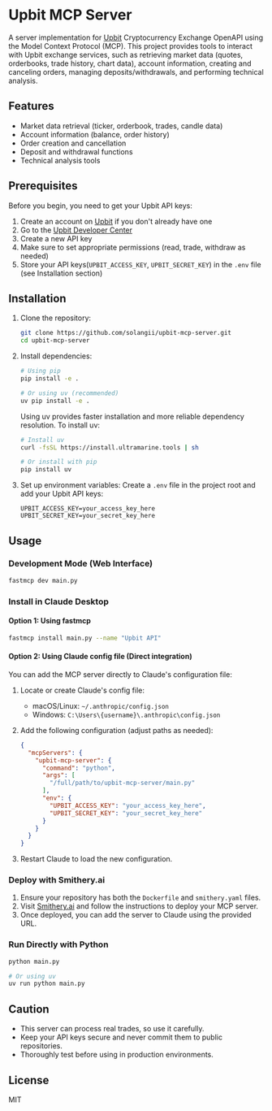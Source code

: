 # Upbit MCP Server

A server implementation for [Upbit](https://upbit.com) Cryptocurrency Exchange OpenAPI using the Model Context Protocol (MCP). This project provides tools to interact with Upbit exchange services, such as retrieving market data (quotes, orderbooks, trade history, chart data), account information, creating and canceling orders, managing deposits/withdrawals, and performing technical analysis.

## Features

- Market data retrieval (ticker, orderbook, trades, candle data)
- Account information (balance, order history)
- Order creation and cancellation
- Deposit and withdrawal functions
- Technical analysis tools

## Prerequisites

Before you begin, you need to get your Upbit API keys:

1. Create an account on [Upbit](https://upbit.com) if you don't already have one
2. Go to the [Upbit Developer Center](https://upbit.com/service_center/open_api_guide)
3. Create a new API key
4. Make sure to set appropriate permissions (read, trade, withdraw as needed)
5. Store your API keys(`UPBIT_ACCESS_KEY`, `UPBIT_SECRET_KEY`) in the `.env` file (see Installation section)

## Installation

1. Clone the repository:
   ```bash
   git clone https://github.com/solangii/upbit-mcp-server.git
   cd upbit-mcp-server
   ```

2. Install dependencies:
   ```bash
   # Using pip
   pip install -e .
   
   # Or using uv (recommended)
   uv pip install -e .
   ```

   Using uv provides faster installation and more reliable dependency resolution. To install uv:
   ```bash
   # Install uv
   curl -fsSL https://install.ultramarine.tools | sh
   
   # Or install with pip
   pip install uv
   ```

3. Set up environment variables:
   Create a `.env` file in the project root and add your Upbit API keys:
   ```
   UPBIT_ACCESS_KEY=your_access_key_here
   UPBIT_SECRET_KEY=your_secret_key_here
   ```

## Usage

### Development Mode (Web Interface)

```bash
fastmcp dev main.py
```

### Install in Claude Desktop

#### Option 1: Using fastmcp

```bash
fastmcp install main.py --name "Upbit API"
```

#### Option 2: Using Claude config file (Direct integration)

You can add the MCP server directly to Claude's configuration file:

1. Locate or create Claude's config file:
   - macOS/Linux: `~/.anthropic/config.json`
   - Windows: `C:\Users\{username}\.anthropic\config.json`

2. Add the following configuration (adjust paths as needed):
   ```json
   {
     "mcpServers": {
       "upbit-mcp-server": {
         "command": "python",
         "args": [
           "/full/path/to/upbit-mcp-server/main.py"
         ],
         "env": {
           "UPBIT_ACCESS_KEY": "your_access_key_here",
           "UPBIT_SECRET_KEY": "your_secret_key_here"
         }
       }
     }
   }
   ```

3. Restart Claude to load the new configuration.

### Deploy with Smithery.ai

1. Ensure your repository has both the `Dockerfile` and `smithery.yaml` files.
2. Visit [Smithery.ai](https://smithery.ai) and follow the instructions to deploy your MCP server.
3. Once deployed, you can add the server to Claude using the provided URL.

### Run Directly with Python

```bash
python main.py

# Or using uv
uv run python main.py
```

## Caution

- This server can process real trades, so use it carefully.
- Keep your API keys secure and never commit them to public repositories.
- Thoroughly test before using in production environments.

## License

MIT
